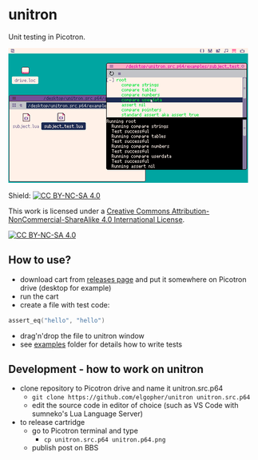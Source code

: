 # unitron 

Unit testing in Picotron.

![Screenshot](label.png "unitron")

Shield: [![CC BY-NC-SA 4.0][cc-by-nc-sa-shield]][cc-by-nc-sa]

This work is licensed under a
[Creative Commons Attribution-NonCommercial-ShareAlike 4.0 International License][cc-by-nc-sa].

[![CC BY-NC-SA 4.0][cc-by-nc-sa-image]][cc-by-nc-sa]

[cc-by-nc-sa]: http://creativecommons.org/licenses/by-nc-sa/4.0/
[cc-by-nc-sa-image]: https://licensebuttons.net/l/by-nc-sa/4.0/88x31.png
[cc-by-nc-sa-shield]: https://img.shields.io/badge/License-CC%20BY--NC--SA%204.0-lightgrey.svg

## How to use?

* download cart from [releases page](https://github.com/elgopher/unitron/releases) and put it somewhere on Picotron drive (desktop for example)
* run the cart
* create a file with test code:

```lua
assert_eq("hello", "hello")
```

* drag'n'drop the file to unitron window
* see [examples](examples) folder for details how to write tests

## Development - how to work on unitron

* clone repository to Picotron drive and name it unitron.src.p64
    * `git clone https://github.com/elgopher/unitron unitron.src.p64`
    * edit the source code in editor of choice (such as VS Code with sumneko's Lua Language Server)
* to release cartridge
    * go to Picotron terminal and type
        * `cp unitron.src.p64 unitron.p64.png`
    * publish post on BBS